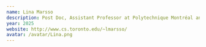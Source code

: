 ```yaml
---
name: Lina Marsso
description: Post Doc, Assistant Professor at Polytechnique Montréal and Associate Academic Member at Mila
year: 2025
website: http://www.cs.toronto.edu/~lmarsso/
avatar: /avatar/Lina.png
---
```

